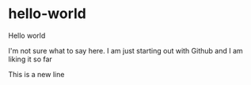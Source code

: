 # hello-world
Hello world

I'm not sure what to say here.  I am just starting out with Github and I am liking it so far

This is a new line
